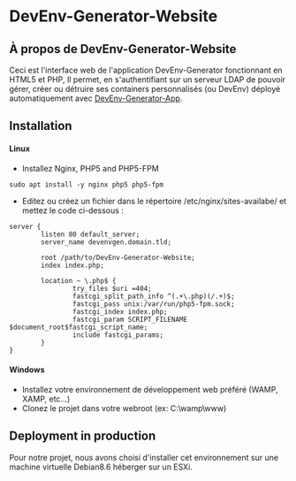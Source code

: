 # DevEnv-Generator-Website
## À propos de DevEnv-Generator-Website
Ceci est l'interface web de l'application DevEnv-Generator fonctionnant en HTML5 et PHP,
Il permet, en s'authentifiant sur un serveur LDAP de pouvoir gérer, créer ou détruire ses containers personnalisés (ou DevEnv)
déployé automatiquement avec [DevEnv-Generator-App](https://github.com/Skeith918/DevEnv-Generator-App).

## Installation
#### Linux
- Installez Nginx, PHP5 and PHP5-FPM
```
sudo apt install -y nginx php5 php5-fpm
```
- Editez ou créez un fichier dans le répertoire /etc/nginx/sites-availabe/ et mettez le code ci-dessous :
```
server {
        listen 80 default_server;
        server_name devenvgen.domain.tld;

        root /path/to/DevEnv-Generator-Website;
        index index.php;

        location ~ \.php$ {
                try_files $uri =404;
                fastcgi_split_path_info ^(.+\.php)(/.+)$;
                fastcgi_pass unix:/var/run/php5-fpm.sock;
                fastcgi_index index.php;
                fastcgi_param SCRIPT_FILENAME $document_root$fastcgi_script_name;
                include fastcgi_params;
        }
}

```
#### Windows
- Installez votre environnement de développement web préféré (WAMP, XAMP, etc...)
- Clonez le projet dans votre webroot (ex: C:\wamp\www)

## Deployment in production
Pour notre projet, nous avons choisi d'installer cet environnement sur une machine virtuelle Debian8.6 héberger sur un ESXi.
